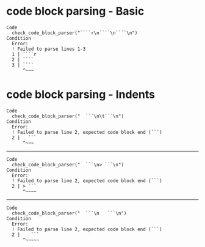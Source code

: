 # code block parsing - Basic

    Code
      check_code_block_parser("````r\n````\n````\n")
    Condition
      Error:
      ! Failed to parse lines 1-3
      1 | ````r
      2 | ````
      3 | ````
          ^~~~

# code block parsing - Indents

    Code
      check_code_block_parser("  ```\n\t```\n")
    Condition
      Error:
      ! Failed to parse line 2, expected code block end (```)
      2 | 	```
          ^~~~

---

    Code
      check_code_block_parser("  ```\n> ```\n")
    Condition
      Error:
      ! Failed to parse line 2, expected code block end (```)
      2 | > ```
          ^~~~~

---

    Code
      check_code_block_parser("  ```\n   ```\n")
    Condition
      Error:
      ! Failed to parse line 2, expected code block end (```)
      2 |    ```
          ^~~~~~

